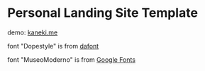 # Personal Landing Site Template
demo: [kaneki.me](https://kaneki.me/)

font "Dopestyle" is from [dafont](https://www.dafont.com/theme.php?cat=607)

font "MuseoModerno" is from [Google Fonts](https://fonts.google.com/specimen/MuseoModerno)
